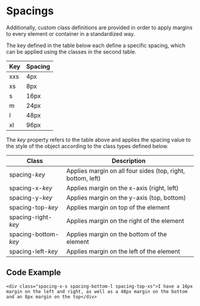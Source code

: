 ﻿# Spacings

Additionally, custom class definitions are provided in order to apply margins to every element or container in a standardized way.

The key defined in the table below each define a specific spacing, which can be applied using the classes in the second table.

| Key | Spacing |
| --- | ------- |
| xxs | 4px     |
| xs  | 8px     |
| s   | 16px    |
| m   | 24px    |
| l   | 48px    |
| xl  | 96px    |

The _key_ property refers to the table above and applies the spacing value to the style of the object according to the class types defined below.

| Class                | Description                                                 |
| -------------------- | ----------------------------------------------------------- |
| spacing-_key_        | Applies margin on all four sides (top, right, bottom, left) |
| spacing-x-_key_      | Applies margin on the x-axis (right, left)                  |
| spacing-y-_key_      | Applies margin on the y-axis (top, bottom)                  |
| spacing-top-_key_    | Applies margin on top of the element                        |
| spacing-right-_key_  | Applies margin on the right of the element                  |
| spacing-bottom-_key_ | Applies margin on the bottom of the element                 |
| spacing-left-_key_   | Applies margin on the left of the element                   |

## Code Example

`<div class="spacing-x-s spacing-bottom-l spacing-top-xs">I have a 16px margin on the left and right, as well as a 48px margin on the bottom and an 8px margin on the top</div>`
